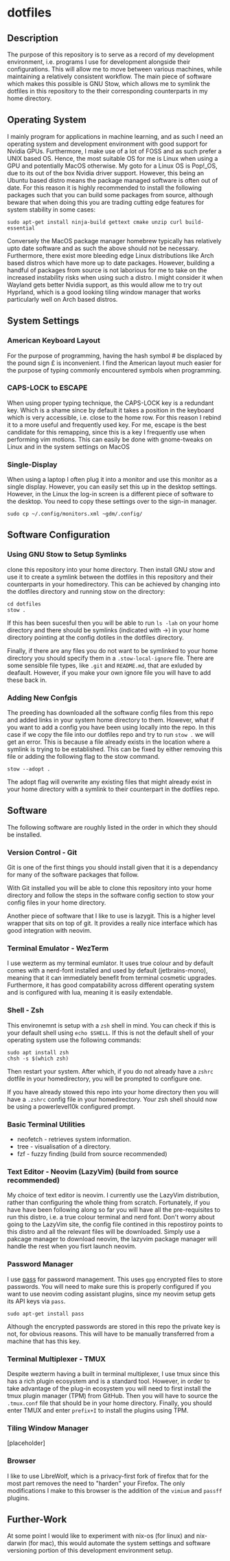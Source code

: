 # dotfiles

## Description
The purpose of this repository is to serve as a record of my development environment, i.e. programs I use for development alongside their configurations. This will allow me to move between various machines, while maintaining a relatively consistent workflow. The main piece of software which makes this possible is GNU Stow, which allows me to symlink the dotfiles in this repository to the their corresponding counterparts in my home directory.

## Operating System
I mainly program for applications in machine learning, and as such I need an operating system and development environment with good support for Nvidia GPUs. Furthermore, I make use of a lot of FOSS and as such prefer a UNIX based OS. Hence, the most suitable OS for me is Linux when using a GPU and potentially MacOS otherwise. My goto for a Linux OS is Pop!_OS, due to its out of the box Nvidia driver support. However, this being an Ubuntu based distro means the package managed software is often out of date. For this reason it is highly recommended to install the following packages such that you can build some packages from source, although beware that when doing this you are trading cutting edge features for system stability in some cases:
```
sudo apt-get install ninja-build gettext cmake unzip curl build-essential
```
Conversely the MacOS package manager homebrew typically has relatively upto date software and as such the above should not be necessary. Furthermore, there exist more bleeding edge Linux distributions like Arch based distros which have more up to date packages. However, building a handful of packages from source is not laborious for me to take on the increased instability risks when using such a distro. I might consider it when Wayland gets better Nvidia support, as this would allow me to try out Hyprland, which is a good looking tiling window manager that works particularly well on Arch based distros. 

## System Settings
### American Keyboard Layout
For the purpose of programming, having the hash symbol # be displaced by the pound sign £ is inconvenient. I find the American layout much easier for the purpose of typing commonly encountered symbols when programming.

### CAPS-LOCK to ESCAPE
When using proper typing technique, the CAPS-LOCK key is a redundant key. Which is a shame since by default it takes a position in the keyboard which is very accessible, i.e. close to the home row. For this reason I rebind it to a more useful and frequently used key. For me, escape is the best candidate for this remapping, since this is a key I frequently use when performing vim motions. This can easily be done with gnome-tweaks on Linux and in the system settings on MacOS

### Single-Display
When using a laptop I often plug it into a monitor and use this monitor as a single display. However, you can easily set this up in the desktop settings. However, in the Linux the log-in screen is a different piece of software to the desktop. You need to copy these settings over to the sign-in manager.
```
sudo cp ~/.config/monitors.xml ~gdm/.config/
```

## Software Configuration
### Using GNU Stow to Setup Symlinks 
clone this repository into your home directory. Then install GNU stow and use it to create a symlink between the dotfiles in this repository and their counterparts in your homedirectory. This can be achieved by changing into the dotfiles directory and running stow on the directory:
```
cd dotfiles
stow .
```

If this has been sucesful then you will be able to run `ls -lah` on your home directory and there should be symlinks (indicated with ->) in your home directory pointing at the config dotiles in the dotfiles directory. 

Finally, if there are any files you do not want to be symlinked to your home directory you should specify them in a `.stow-local-ignore` file. There are some sensible file types, like `.git` and `README.md`, that are exluded by deafault. However, if you make your own ignore file you will have to add these back in. 

### Adding New Confgis 
The preeding has downloaded all the software config files from this repo and added links in your system home directory to them. However, what if you want to add a config you have been using locally into the repo. In this case if we copy the file into our dotfiles repo and try to run `stow .` we will get an error. This is because a file already exists in the location where a symlink is trying to be established. This can be fixed by either removing this file or adding the following flag to the stow command. 
```
stow --adopt .
```
The adopt flag will overwrite any existing files that might already exist in your home directory with a symlink to their counterpart in the dotfiles repo.

## Software
The following software are roughly listed in the order in which they should be installed. 

### Version Control - Git
Git is one of the first things you should install given that it is a dependancy for many of the software packages that follow.

With Git installed you will be able to clone this repository into your home directory and follow the steps in the software config section to stow your config files in your home directory.

Another piece of software that I like to use is lazygit. This is a higher level wrapper that sits on top of git. It provides a really nice interface which has good integration with neovim.

### Terminal Emulator - WezTerm
I use wezterm as my terminal eumlator. It uses true colour and by default comes with a nerd-font installed and used by default (jetbrains-mono), meaning that it can immediately benefit from terminal cosmetic upgrades. Furthermore, it has good compatability across different operating system and is configured with lua, meaning it is easily extendable.

### Shell - Zsh
This environemnt is setup with a `zsh` shell in mind. You can check if this is your default shell using `echo $SHELL`. If this is not the default shell of your operating system use the following commands:
```
sudo apt install zsh
chsh -s $(which zsh)
```
Then restart your system. After which, if you do not already have a `zshrc` dotfile in your homedirectory, you will be prompted to configure one.

If you have already stowed this repo into your home directory then you will have a `.zshrc` config file in your homedirectory. Your zsh shell should now be using a powerlevel10k configured prompt.

### Basic Terminal Utilities
* neofetch - retrieves system information.
* tree - visualisation of a directory.
* fzf - fuzzy finding (build from source recommended)
 
### Text Editor - Neovim (LazyVim) (build from source recommended)
My choice of text editor is neovim. I currently use the LazyVim distribution, rather than configuring the whole thing from scratch. Fortunately, if you have have been following along so far you will have all the pre-requisites to run this distro, i.e. a true colour terminal and nerd font. Don't worry about going to the LazyVim site, the config file contined in this repostiroy points to this distro and all the relevant files will be downloaded. Simply use a pakcage manager to download neovim, the lazyvim package manager will handle the rest when you fisrt launch neovim.

### Password Manager
I use [pass](https://www.passwordstore.org/) for password management. This uses `gpg` encrypted files to store passwords. You will need to make sure this is properly configured if you want to use neovim coding assistant plugins, since my neovim setup gets its API keys via `pass`.
```
sudo apt-get install pass
```
Although the encrypted passwords are stored in this repo the private key is not, for obvious reasons. This will have to be manually transferred from a machine that has this key.

### Terminal Multiplexer - TMUX
Despite wezterm having a built in terminal multiplexer, I use tmux since this has a rich plugin ecosystem and is a standard tool. However, in order to take advantage of the plug-in ecosystem you will need to first install the tmux plugin manager (TPM) from GitHub. Then you will have to source the `.tmux.conf` file that should be in your home directory. Finally, you should enter TMUX and enter `prefix+I` to install the plugins using TPM.

### Tiling Window Manager
[placeholder]

### Browser
I like to use LibreWolf, which is a privacy-first fork of firefox that for the most part removes the need to "harden" your Firefox. The only modifications I make to this browser is the addition of the `vimium` and `passff` plugins.


## Further-Work
At some point I would like to experiment with nix-os (for linux) and nix-darwin (for mac), this would automate the system settings and software versioning portion of this development environment setup.

